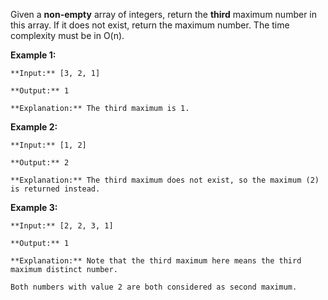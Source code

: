 Given a **non-empty** array of integers, return the **third** maximum number in this array. If it does not exist, return the maximum number. The time complexity must be in O(n).

**Example 1:**

```
**Input:** [3, 2, 1]

**Output:** 1

**Explanation:** The third maximum is 1.
```

**Example 2:**

```
**Input:** [1, 2]

**Output:** 2

**Explanation:** The third maximum does not exist, so the maximum (2) is returned instead.
```


**Example 3:**

```
**Input:** [2, 2, 3, 1]

**Output:** 1

**Explanation:** Note that the third maximum here means the third maximum distinct number.

Both numbers with value 2 are both considered as second maximum.
```